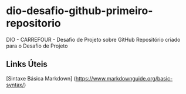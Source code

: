 # dio-desafio-github-primeiro-repositorio
DIO - CARREFOUR - Desafio de Projeto sobre GitHub
Repositório criado para o Desafio de Projeto

## Links Úteis
[Sintaxe Básica Markdown] (https://www.markdownguide.org/basic-syntax/)
